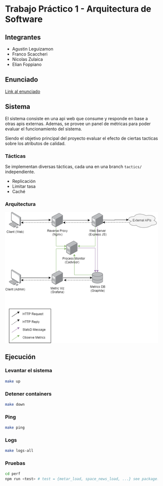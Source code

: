 # Trabajo Práctico 1 - Arquitectura de Software

## Integrantes

- Agustin Leguizamon
- Franco Scaccheri
- Nicolas Zulaica
- Elian Foppiano

## Enunciado

[Link al enunciado](./enunciado.md)

## Sistema

El sistema consiste en una api web que consume y responde en base a otras apis externas.
Ademas, se provee un panel de métricas para poder evaluar el funcionamiento del sistema.

Siendo el objetivo principal del proyecto evaluar el efecto de ciertas tacticas sobre los atributos de calidad.

### Tácticas

Se implementan diversas tácticas, cada una en una branch `tactics/` independiente.

- Replicación
- Limitar tasa
- Caché

### Arquitectura

![Arquitectura Base](./docs/img/base.png)

## Ejecución

### Levantar el sistema

```bash
make up
```

### Detener containers

```bash
make down
```

### Ping

```bash
make ping
```

### Logs

```bash
make logs-all
```

### Pruebas

```bash
cd perf
npm run <test> # test = {metar_load, space_news_load, ...} see package.json for more
```
